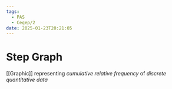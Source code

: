 ```yaml
---
tags:
  - PAS
  - Cegep/2
date: 2025-01-23T20:21:05
---
```


# Step Graph

[[Graphic]] representing *cumulative relative frequency* of *discrete quantitative data*